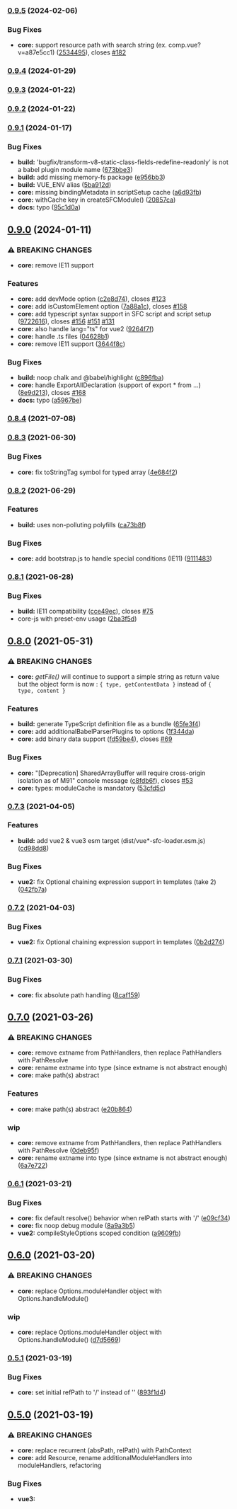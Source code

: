 
### [0.9.5](https://github.com/FranckFreiburger/vue3-sfc-loader/compare/v0.9.4...v0.9.5) (2024-02-06)


### Bug Fixes

* **core:** support resource path with search string (ex. comp.vue?v=a87e5cc1) ([2534495](https://github.com/FranckFreiburger/vue3-sfc-loader/commit/2534495d4a7b06ce75d3b3966d8565b6ec89f1b9)), closes [#182](https://github.com/FranckFreiburger/vue3-sfc-loader/issues/182)

### [0.9.4](https://github.com/FranckFreiburger/vue3-sfc-loader/compare/v0.9.3...v0.9.4) (2024-01-29)

### [0.9.3](https://github.com/FranckFreiburger/vue3-sfc-loader/compare/v0.9.2...v0.9.3) (2024-01-22)

### [0.9.2](https://github.com/FranckFreiburger/vue3-sfc-loader/compare/v0.9.1...v0.9.2) (2024-01-22)

### [0.9.1](https://github.com/FranckFreiburger/vue3-sfc-loader/compare/v0.9.0...v0.9.1) (2024-01-17)


### Bug Fixes

* **build:** 'bugfix/transform-v8-static-class-fields-redefine-readonly' is not a babel plugin module name ([673bbe3](https://github.com/FranckFreiburger/vue3-sfc-loader/commit/673bbe3d6193ba419c71475a536de7db852193cf))
* **build:** add missing memory-fs package ([e956bb3](https://github.com/FranckFreiburger/vue3-sfc-loader/commit/e956bb33386bb08a2121a26387f84c8788851402))
* **build:** VUE_ENV alias ([5ba912d](https://github.com/FranckFreiburger/vue3-sfc-loader/commit/5ba912d9f3a2a6b16073ccaa308ff9006b765e26))
* **core:** missing bindingMetadata in scriptSetup cache ([a6d93fb](https://github.com/FranckFreiburger/vue3-sfc-loader/commit/a6d93fb60883ef21cd8fcea5161a4d63ccec2e4e))
* **core:** withCache key in createSFCModule() ([20857ca](https://github.com/FranckFreiburger/vue3-sfc-loader/commit/20857ca425d36005307cfc5e7e51275ed93c42f7))
* **docs:** typo ([95c1d0a](https://github.com/FranckFreiburger/vue3-sfc-loader/commit/95c1d0aeda9f1e1e482018ea1d030193edaed302))

## [0.9.0](https://github.com/FranckFreiburger/vue3-sfc-loader/compare/v0.8.4...v0.9.0) (2024-01-11)


### ⚠ BREAKING CHANGES

* **core:** remove IE11 support

### Features

* **core:** add devMode option ([c2e8d74](https://github.com/FranckFreiburger/vue3-sfc-loader/commit/c2e8d7435d7221d751e51679bfbe0c2dafed607f)), closes [#123](https://github.com/FranckFreiburger/vue3-sfc-loader/issues/123)
* **core:** add isCustomElement option ([7a88a1c](https://github.com/FranckFreiburger/vue3-sfc-loader/commit/7a88a1c484b7ee9b16af7ae0531631fc0876ff95)), closes [#158](https://github.com/FranckFreiburger/vue3-sfc-loader/issues/158)
* **core:** add typescript syntax support in SFC script and script setup ([9722616](https://github.com/FranckFreiburger/vue3-sfc-loader/commit/9722616af301819a80eeb8b4e454023d143078c9)), closes [#156](https://github.com/FranckFreiburger/vue3-sfc-loader/issues/156) [#151](https://github.com/FranckFreiburger/vue3-sfc-loader/issues/151) [#131](https://github.com/FranckFreiburger/vue3-sfc-loader/issues/131)
* **core:** also handle lang="ts" for vue2 ([9264f7f](https://github.com/FranckFreiburger/vue3-sfc-loader/commit/9264f7f4c63457b7ef17cf7bd32f3d1654aaf4dc))
* **core:** handle .ts files ([04628b1](https://github.com/FranckFreiburger/vue3-sfc-loader/commit/04628b11e0eba80287f16a4a4cabe434932ee565))
* **core:** remove IE11 support ([3644f8c](https://github.com/FranckFreiburger/vue3-sfc-loader/commit/3644f8c3c005a1537f62cc592ccfa1846647b959))


### Bug Fixes

* **build:** noop chalk and @babel/highlight ([c896fba](https://github.com/FranckFreiburger/vue3-sfc-loader/commit/c896fbab5f28096da2dfc5dde1cf629dca75fb43))
* **core:** handle ExportAllDeclaration (support of export * from ...) ([8e9d213](https://github.com/FranckFreiburger/vue3-sfc-loader/commit/8e9d213521ceec93a4062efab8d0fbf1fcd63645)), closes [#168](https://github.com/FranckFreiburger/vue3-sfc-loader/issues/168)
* **docs:** typo ([a5967be](https://github.com/FranckFreiburger/vue3-sfc-loader/commit/a5967be18def9643b51cc8cd070f032fd1520d75))

### [0.8.4](https://github.com/FranckFreiburger/vue3-sfc-loader/compare/v0.8.3...v0.8.4) (2021-07-08)

### [0.8.3](https://github.com/FranckFreiburger/vue3-sfc-loader/compare/v0.8.2...v0.8.3) (2021-06-30)


### Bug Fixes

* **core:** fix toStringTag symbol for typed array ([4e684f2](https://github.com/FranckFreiburger/vue3-sfc-loader/commit/4e684f244f2322cce7477c22c4e7ad1a9b158c3b))

### [0.8.2](https://github.com/FranckFreiburger/vue3-sfc-loader/compare/v8.0.1...v0.8.2) (2021-06-29)


### Features

* **build:** uses non-polluting polyfills ([ca73b8f](https://github.com/FranckFreiburger/vue3-sfc-loader/commit/ca73b8f40321770d3256e565fa5dbc998a5bee5c))


### Bug Fixes

* **core:** add bootstrap.js to handle special conditions (IE11) ([9111483](https://github.com/FranckFreiburger/vue3-sfc-loader/commit/9111483e48a5a63a29cd40c05390939f913abf71))

### [0.8.1](https://github.com/FranckFreiburger/vue3-sfc-loader/compare/v0.8.0...v0.8.1) (2021-06-28)


### Bug Fixes

* **build:** IE11 compatibility ([cce49ec](https://github.com/FranckFreiburger/vue3-sfc-loader/commit/cce49ec23a848822a058ceb586d0a0a502204c28)), closes [#75](https://github.com/FranckFreiburger/vue3-sfc-loader/issues/75)
* core-js with preset-env usage ([2ba3f5d](https://github.com/FranckFreiburger/vue3-sfc-loader/commit/2ba3f5dbf85900b9c6c4cceb37aa1c69ba2c44cf))

## [0.8.0](https://github.com/FranckFreiburger/vue3-sfc-loader/compare/v0.7.3...v0.8.0) (2021-05-31)


### ⚠ BREAKING CHANGES

* **core:** *getFile()* will continue to support a simple string as return value but the object form is now : `{ type, getContentData }` instead of `{ type, content }`

### Features

* **build:** generate TypeScript definition file as a bundle ([65fe3f4](https://github.com/FranckFreiburger/vue3-sfc-loader/commit/65fe3f4e448d926afb388550e230d22fb3b06dfc))
* **core:** add additionalBabelParserPlugins to options ([1f344da](https://github.com/FranckFreiburger/vue3-sfc-loader/commit/1f344da95b21ff51571e7d6e3797ff42cb589813))
* **core:** add binary data support ([fd59be4](https://github.com/FranckFreiburger/vue3-sfc-loader/commit/fd59be499fc8c1e9ae86311294f1b6363679479e)), closes [#69](https://github.com/FranckFreiburger/vue3-sfc-loader/issues/69)


### Bug Fixes

* **core:** "[Deprecation] SharedArrayBuffer will require cross-origin isolation as of M91" console message ([c8fdb6f](https://github.com/FranckFreiburger/vue3-sfc-loader/commit/c8fdb6f26cc80dbdc7f9de2a3926df3c5af0cc01)), closes [#53](https://github.com/FranckFreiburger/vue3-sfc-loader/issues/53)
* **core:** types: moduleCache is mandatory ([53cfd5c](https://github.com/FranckFreiburger/vue3-sfc-loader/commit/53cfd5c72aced3eb2ac0204b0e3b1fd4f933ee54))

### [0.7.3](https://github.com/FranckFreiburger/vue3-sfc-loader/compare/v0.7.2...v0.7.3) (2021-04-05)


### Features

* **build:** add vue2 & vue3 esm target (dist/vue*-sfc-loader.esm.js) ([cd98dd8](https://github.com/FranckFreiburger/vue3-sfc-loader/commit/cd98dd8e2ba527ce2a794d919f7e04d114145685))


### Bug Fixes

* **vue2:** fix Optional chaining expression support in templates (take 2) ([042fb7a](https://github.com/FranckFreiburger/vue3-sfc-loader/commit/042fb7a2258d1cec6648d75a1b73b1bc14d959f3))

### [0.7.2](https://github.com/FranckFreiburger/vue3-sfc-loader/compare/v0.7.1...v0.7.2) (2021-04-03)


### Bug Fixes

* **vue2:** fix Optional chaining expression support in templates ([0b2d274](https://github.com/FranckFreiburger/vue3-sfc-loader/commit/0b2d2746574c0d1b8fbd1c55ff83d010d88a59fd))

### [0.7.1](https://github.com/FranckFreiburger/vue3-sfc-loader/compare/v0.7.0...v0.7.1) (2021-03-30)


### Bug Fixes

* **core:** fix absolute path handling ([8caf159](https://github.com/FranckFreiburger/vue3-sfc-loader/commit/8caf159e664c45b7b92ecc60890ebb97961fb499))

## [0.7.0](https://github.com/FranckFreiburger/vue3-sfc-loader/compare/v0.6.1...v0.7.0) (2021-03-26)


### ⚠ BREAKING CHANGES

* **core:** remove extname from PathHandlers, then replace PathHandlers with PathResolve
* **core:** rename extname into type (since extname is not abstract enough)
* **core:** make path(s) abstract

### Features

* **core:** make path(s) abstract ([e20b864](https://github.com/FranckFreiburger/vue3-sfc-loader/commit/e20b86494abe5522cfe20b9d607f8ff54a0d7af5))


### wip

* **core:** remove extname from PathHandlers, then replace PathHandlers with PathResolve ([0deb95f](https://github.com/FranckFreiburger/vue3-sfc-loader/commit/0deb95f3ef061625a642b2db59c6b71248e5b34c))
* **core:** rename extname into type (since extname is not abstract enough) ([6a7e722](https://github.com/FranckFreiburger/vue3-sfc-loader/commit/6a7e72252d0957c9880bf7c32ae1afe245caec34))

### [0.6.1](https://github.com/FranckFreiburger/vue3-sfc-loader/compare/v0.6.0...v0.6.1) (2021-03-21)


### Bug Fixes

* **core:** fix default resolve() behavior when relPath starts with '/' ([e09cf34](https://github.com/FranckFreiburger/vue3-sfc-loader/commit/e09cf3496ece8be62985a220802c0afbd9a7b3f5))
* **core:** fix noop debug module ([8a9a3b5](https://github.com/FranckFreiburger/vue3-sfc-loader/commit/8a9a3b57bc9a957ab1810faa2ef5f88700ce43a1))
* **vue2:** compileStyleOptions scoped condition ([a9609fb](https://github.com/FranckFreiburger/vue3-sfc-loader/commit/a9609fbcfd8c046f5da8f137d8c5cd830c71635c))

## [0.6.0](https://github.com/FranckFreiburger/vue3-sfc-loader/compare/v0.5.1...v0.6.0) (2021-03-20)


### ⚠ BREAKING CHANGES

* **core:** replace Options.moduleHandler object with Options.handleModule()

### wip

* **core:** replace Options.moduleHandler object with Options.handleModule() ([d7d5669](https://github.com/FranckFreiburger/vue3-sfc-loader/commit/d7d5669969bd9d03a2eeb31cc2f92c68695199a6))

### [0.5.1](https://github.com/FranckFreiburger/vue3-sfc-loader/compare/v0.5.0...v0.5.1) (2021-03-19)


### Bug Fixes

* **core:** set initial refPath to '/' instead of '' ([893f1d4](https://github.com/FranckFreiburger/vue3-sfc-loader/commit/893f1d4d6366942ada1965b25f06deca629c6bf1))

## [0.5.0](https://github.com/FranckFreiburger/vue3-sfc-loader/compare/v0.4.5...v0.5.0) (2021-03-19)


### ⚠ BREAKING CHANGES

* **core:** replace recurrent (absPath, relPath) with PathContext
* **core:** add Resource, rename additionalModuleHandlers into moduleHandlers, refactoring

### Bug Fixes

* **vue3:** <script setup> inlineTemplate ([7ceed8a](https://github.com/FranckFreiburger/vue3-sfc-loader/commit/7ceed8acce96b047895af016da2d5c5a63328928))
* **vue3:** <script setup> use bindingMetadata instead of inlineTemplate ([ce47cc1](https://github.com/FranckFreiburger/vue3-sfc-loader/commit/ce47cc1b0eee052a0db9f986ff01e7ae93618326))


### wip

* **core:** add Resource, rename additionalModuleHandlers into moduleHandlers, refactoring ([e77324a](https://github.com/FranckFreiburger/vue3-sfc-loader/commit/e77324a5260f921f894b19fc1dc01d0818145122))


* **core:** replace recurrent (absPath, relPath) with PathContext ([a5bdd2d](https://github.com/FranckFreiburger/vue3-sfc-loader/commit/a5bdd2d14e542d47e411f65efbbf3c140b7f270a))

### [0.4.5](https://github.com/FranckFreiburger/vue3-sfc-loader/compare/v0.4.4...v0.4.5) (2021-03-15)


### Bug Fixes

* **vue2:** fix vueVersion value ([8a58dc7](https://github.com/FranckFreiburger/vue3-sfc-loader/commit/8a58dc7651a92b08353dbe2ce6e0cf12b60fc235))

### [0.4.4](https://github.com/FranckFreiburger/vue3-sfc-loader/compare/v0.4.3...v0.4.4) (2021-03-15)


### Bug Fixes

* **vue3:** regression with `<script src=` handling (Fixes [#36](https://github.com/FranckFreiburger/vue3-sfc-loader/issues/36)) ([d3200d4](https://github.com/FranckFreiburger/vue3-sfc-loader/commit/d3200d467b7e629c3860a9912c4eba509792adb5))

### [0.4.3](https://github.com/FranckFreiburger/vue3-sfc-loader/compare/v0.4.2...v0.4.3) (2021-03-14)


### Bug Fixes

* **core:** cssVars support ([f112c45](https://github.com/FranckFreiburger/vue3-sfc-loader/commit/f112c451f0cb95b0fa17e4876f2ebb6ac60cf884))

### [0.4.2](https://github.com/FranckFreiburger/vue3-sfc-loader/compare/v0.4.1...v0.4.2) (2021-03-14)


### Features

* **core:** allow output bundle as es6 module (yarn run build --env libraryTargetModule) ([2cbe3e5](https://github.com/FranckFreiburger/vue3-sfc-loader/commit/2cbe3e5f562ad08167f92fd2f1d4c4976feaa5b7))


### Bug Fixes

* **vue2:** add jsx support ([c48e9e2](https://github.com/FranckFreiburger/vue3-sfc-loader/commit/c48e9e24614086c476bb4ee05dc288ec3f3d9b4d))
* **vue3:** fix jsx support ([5442edc](https://github.com/FranckFreiburger/vue3-sfc-loader/commit/5442edc876e5680b6d5c700eef32150bb0495c62))

### [0.4.1](https://github.com/FranckFreiburger/vue3-sfc-loader/compare/v0.3.1...v0.4.1) (2021-03-11)


### Features

* **core:** add vue2 support ([0851103](https://github.com/FranckFreiburger/vue3-sfc-loader/commit/0851103611227009d0179f349a7e4081d85cfd2a))

### [0.3.1](https://github.com/FranckFreiburger/vue3-sfc-loader/compare/v0.3.0...v0.3.1) (2021-03-03)


### Features

* **core:** add custom block support through customBlockHandler() ([1ce1e9b](https://github.com/FranckFreiburger/vue3-sfc-loader/commit/1ce1e9b2a42d94429b3cfda57c75e9138dd0c0ae))
* **core:** enable parallel dependencies downloading ([79846a8](https://github.com/FranckFreiburger/vue3-sfc-loader/commit/79846a88bf1250688eeee88a85f9f0c79e880d7a))

## [0.3.0](https://github.com/FranckFreiburger/vue3-sfc-loader/compare/v0.2.22...v0.3.0) (2021-02-21)


### ⚠ BREAKING CHANGES

* **core:** loadModule() `options` argument is not mutated any more.

### Features

* **core:** abstraction of path management ([b647cb3](https://github.com/FranckFreiburger/vue3-sfc-loader/commit/b647cb39a7b8ee9f591e3d9a3a77e9d26f56eeb9))


### wip

* **core:** enhance loadModule() options management. ([913a616](https://github.com/FranckFreiburger/vue3-sfc-loader/commit/913a6169e248ce6531ba523cb30c36ab814029bf))

### [0.2.22](https://github.com/FranckFreiburger/vue3-sfc-loader/compare/v0.2.21...v0.2.22) (2021-01-23)


### Bug Fixes

* **core:** enable template text interpolation delimiters configuration ([9eb3d33](https://github.com/FranckFreiburger/vue3-sfc-loader/commit/9eb3d337da6e97dae4e0bc0f2e685b409ab6cf05))

### [0.2.21](https://github.com/FranckFreiburger/vue3-sfc-loader/compare/v0.2.20...v0.2.21) (2020-12-14)


### Bug Fixes

* **code:** add missing await ([7290217](https://github.com/FranckFreiburger/vue3-sfc-loader/commit/7290217f35e00e70df7339c38c70123cfee00eab))
* **config:** revert disabling @babel/helpers since it is required ([f767bc4](https://github.com/FranckFreiburger/vue3-sfc-loader/commit/f767bc4f1daa60726dd518dcbc12e7dde067f3e7))

### [0.2.20](https://github.com/FranckFreiburger/vue3-sfc-loader/compare/v0.2.19...v0.2.20) (2020-12-13)


### Features

* **docs:** add stylus example ([1fe4d4f](https://github.com/FranckFreiburger/vue3-sfc-loader/commit/1fe4d4f2f672fc86b27a794fc252a550314a376d))


### Bug Fixes

* **core:** avoid useless template scoped (data-v-...) when (style) scope is not required ([f9c9fe7](https://github.com/FranckFreiburger/vue3-sfc-loader/commit/f9c9fe7f715ef115b697c3388bde30e61b621391))
* **docs:** fix vue3-sfc-loader.js link ([0333913](https://github.com/FranckFreiburger/vue3-sfc-loader/commit/0333913d3bb1c1d77226320c8da71f161f1af1a1))

### [0.2.19](https://github.com/FranckFreiburger/vue3-sfc-loader/compare/v0.2.18...v0.2.19) (2020-12-10)


### Bug Fixes

* **core:** Options.loadModule() return type ([afea8bf](https://github.com/FranckFreiburger/vue3-sfc-loader/commit/afea8bf7ea799fb3ab60d830e89255b191fda726))

### [0.2.18](https://github.com/FranckFreiburger/vue3-sfc-loader/compare/v0.2.17...v0.2.18) (2020-12-08)


### Bug Fixes

* **build:** issue with cross-env-shell and `$npm_package_version` ([72c1539](https://github.com/FranckFreiburger/vue3-sfc-loader/commit/72c1539d08fa506ea1dd704a71fc96862a4ba614))
* **build:** issue with cross-env-shell and `$npm_package_version` ([b2f09c7](https://github.com/FranckFreiburger/vue3-sfc-loader/commit/b2f09c78a1b1a1425ffdf7d6a86105fd2dce3113))
* **core:** allow `descriptor.template.lang` and `descriptor.styles.*.lang` to be dynamically loaded. ([25af387](https://github.com/FranckFreiburger/vue3-sfc-loader/commit/25af3875cfbd35ad94613f04aef538951452b4f3))

### [0.2.17](https://github.com/FranckFreiburger/vue3-sfc-loader/compare/v0.2.16...v0.2.17) (2020-12-08)


### Features

* **core:** enhance moduleCache management ([4ab1dbd](https://github.com/FranckFreiburger/vue3-sfc-loader/commit/4ab1dbda918276a0d7f7d2784537d5cc5f6e360f))


### Bug Fixes

* **core:** call addStyle() with scopeId only if style is scoped ([cd10f83](https://github.com/FranckFreiburger/vue3-sfc-loader/commit/cd10f8344a0dcd3ba6a44733c5feb3e45bc3671b))
* **core:** fix import() path resolution ([33af5e9](https://github.com/FranckFreiburger/vue3-sfc-loader/commit/33af5e96a68ce077a1de80222a042b48247323c4))
* **core:** fix module cache handling ([80907a4](https://github.com/FranckFreiburger/vue3-sfc-loader/commit/80907a40d68759db35d9af3696828c47444e4dc6))

### [0.2.16](https://github.com/FranckFreiburger/vue3-sfc-loader/compare/v0.2.15...v0.2.16) (2020-12-07)


### Bug Fixes

* **build:** enable babel-loader sourceMap ([9fe51af](https://github.com/FranckFreiburger/vue3-sfc-loader/commit/9fe51afb9a7614b6272248384e9438973ced2045))
* **build:** enable ts sourceMap (through ts-loader) ([a09ec5e](https://github.com/FranckFreiburger/vue3-sfc-loader/commit/a09ec5e762f681f917bff8c4206352dbe754c28e))

### [0.2.15](https://github.com/FranckFreiburger/vue3-sfc-loader/compare/v0.2.14...v0.2.15) (2020-12-03)


### Features

* **core:** now, getFile() may return the file content or an object `{ content, extname }` ([292db5f](https://github.com/FranckFreiburger/vue3-sfc-loader/commit/292db5f9cc98d0b9c86588af42278d191add8508))

### [0.2.14](https://github.com/FranckFreiburger/vue3-sfc-loader/compare/v0.2.13...v0.2.14) (2020-11-30)


### Bug Fixes

* **build:** restore @babel/highlight that is required by @babel/code-frame ([c728343](https://github.com/FranckFreiburger/vue3-sfc-loader/commit/c728343e3494c47edad81c9c090bcdbd5b3d0ff8))
* **docs:** fix/enhance "more complete API usage example" example ([61cfe04](https://github.com/FranckFreiburger/vue3-sfc-loader/commit/61cfe04aad90f0fee38cb5296a27062cbea787bc))

### [0.2.13](https://github.com/FranckFreiburger/vue3-sfc-loader/compare/v0.2.12...v0.2.13) (2020-11-30)


### Features

* **build:** add more --env options for bundle build ([1971ac1](https://github.com/FranckFreiburger/vue3-sfc-loader/commit/1971ac123b1c98b22882ba4541375cd0ba7c03fa))


### Bug Fixes

* **core:** in a Vue component, allow missing `<template>`, `<script>` and `<style>` blocks ([3882746](https://github.com/FranckFreiburger/vue3-sfc-loader/commit/3882746cac190199a0809d6d3d4c97af687a7f67))

### [0.2.12](https://github.com/FranckFreiburger/vue3-sfc-loader/compare/v0.2.11...v0.2.12) (2020-11-29)


### Features

* **core:** add code-frame in compilation errors for template, style, SFC script ad imported scripts ([521bea6](https://github.com/FranckFreiburger/vue3-sfc-loader/commit/521bea6f33f75b256ce2e8c28b0e21c4d023c887))

### [0.2.11](https://github.com/FranckFreiburger/vue3-sfc-loader/compare/v0.2.10...v0.2.11) (2020-11-28)


### Features

* **core:** loadModule() throw when a mandatory option is not defined. ([1f62eac](https://github.com/FranckFreiburger/vue3-sfc-loader/commit/1f62eac14972e25833eacb5781b7c9ee7283254c))
* **workflow:** add evalHtmlComments.js tool ([c86208b](https://github.com/FranckFreiburger/vue3-sfc-loader/commit/c86208bb4cd84686d615c74e29977da11c15a9f4))

### [0.2.10](https://github.com/FranckFreiburger/vue3-sfc-loader/compare/v0.2.8...v0.2.10) (2020-11-28)


### Features

* **core:** add code frame in JS code compilation error reports ([caa2d0d](https://github.com/FranckFreiburger/vue3-sfc-loader/commit/caa2d0ddea2d9ea3000afea83f4d457bbdaf4da7))
* **core:** report JS code compilation errors through options.log() ([c806016](https://github.com/FranckFreiburger/vue3-sfc-loader/commit/c8060167b9a74f77efc8b1fe9efb0a20135634cc))

### [0.2.8](https://github.com/FranckFreiburger/vue3-sfc-loader/compare/v0.2.7...v0.2.8) (2020-11-27)


### Bug Fixes

* **core:** add missing scoped option in sfc_compileTemplate() call ([ed99480](https://github.com/FranckFreiburger/vue3-sfc-loader/commit/ed994807f3b294a2fd9a5b98cfd9ac993ffb2fe8))
* **docs:** unpkg.com CDN url ([06f0378](https://github.com/FranckFreiburger/vue3-sfc-loader/commit/06f0378e27d7e03eeac16558d8b8bfcc3d82c584))

### [0.2.7](https://github.com/FranckFreiburger/vue3-sfc-loader/compare/v0.2.3...v0.2.7) (2020-11-27)


### Features

* **core:** export the version of the library ([4e1b1c7](https://github.com/FranckFreiburger/vue3-sfc-loader/commit/4e1b1c705c9454c58783521e877035e93ab19339))

### [0.2.3](https://github.com/FranckFreiburger/vue3-sfc-loader/compare/v0.2.2...v0.2.3) (2020-11-26)

### [0.2.2](https://github.com/FranckFreiburger/vue3-sfc-loader/compare/v0.2.1...v0.2.2) (2020-11-26)

### [0.2.1](https://github.com/FranckFreiburger/vue3-sfc-loader/compare/v0.2.0...v0.2.1) (2020-11-26)


### Bug Fixes

* **workflow:** exclude **/node_modules/ from npm package ([898ec6a](https://github.com/FranckFreiburger/vue3-sfc-loader/commit/898ec6a98eb8267b30b3310ca84413bdf11a0395))

# [0.2.0](https://github.com/FranckFreiburger/vue3-sfc-loader/compare/v0.1.0...v0.2.0) (2020-11-26)


### Features

* **doc:** add package version in the final package (see BannerPlugin) ([484f83e](https://github.com/FranckFreiburger/vue3-sfc-loader/commit/484f83e4a33d013f114ec1818fa212c5ddd0dba0))


### Reverts

* Revert "chore(workflow): enhancements" ([633d9a5](https://github.com/FranckFreiburger/vue3-sfc-loader/commit/633d9a51865fdd658921695b95ec271828b7dce0))
